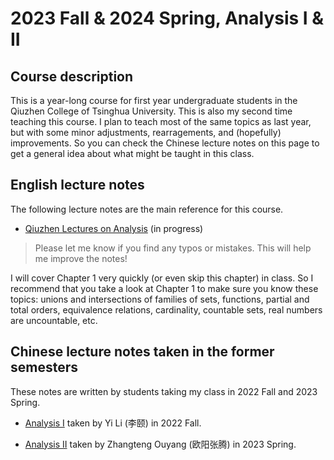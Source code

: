 # 2023 Fall & 2024 Spring, Analysis I & II


## Course description

This is a year-long course for first year undergraduate students in the Qiuzhen College of Tsinghua University. This is also my second time teaching this course. I plan to teach most of the same topics as last year, but with some minor adjustments, rearragements, and (hopefully) improvements. So you can check the Chinese lecture notes on this page to get a general idea about what might be taught in this class. 




## English lecture notes

The following lecture notes are the main reference for this course. 

- [Qiuzhen Lectures on Analysis](Files/2023_Analysis.pdf) (in progress)
> Please let me know if you find any typos or mistakes. This will help me improve the notes!

I will cover Chapter 1 very quickly (or even skip this chapter) in class. So I recommend that you take a look at Chapter 1 to make sure you know these topics: unions and intersections of families of sets, functions, partial and total orders, equivalence relations, cardinality, countable sets, real numbers are uncountable, etc.

## Chinese lecture notes taken in the former semesters

These notes are written by students taking my class in 2022 Fall and 2023 Spring.

- [Analysis I](Files/2022_Analysis_I_CH.pdf) taken by Yi Li (李颐) in 2022 Fall.


- [Analysis II](Files/2023_Analysis_II_CH.pdf) taken by Zhangteng Ouyang (欧阳张腾) in 2023 Spring.



